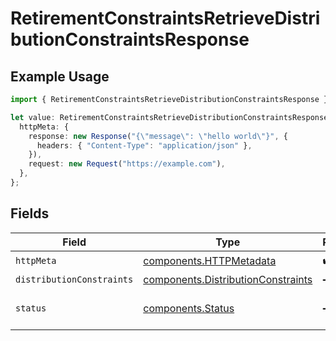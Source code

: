 # RetirementConstraintsRetrieveDistributionConstraintsResponse

## Example Usage

```typescript
import { RetirementConstraintsRetrieveDistributionConstraintsResponse } from "@apexfintechsolutions/ascend-sdk/models/operations";

let value: RetirementConstraintsRetrieveDistributionConstraintsResponse = {
  httpMeta: {
    response: new Response("{\"message\": \"hello world\"}", {
      headers: { "Content-Type": "application/json" },
    }),
    request: new Request("https://example.com"),
  },
};
```

## Fields

| Field                                                                                    | Type                                                                                     | Required                                                                                 | Description                                                                              |
| ---------------------------------------------------------------------------------------- | ---------------------------------------------------------------------------------------- | ---------------------------------------------------------------------------------------- | ---------------------------------------------------------------------------------------- |
| `httpMeta`                                                                               | [components.HTTPMetadata](../../models/components/httpmetadata.md)                       | :heavy_check_mark:                                                                       | N/A                                                                                      |
| `distributionConstraints`                                                                | [components.DistributionConstraints](../../models/components/distributionconstraints.md) | :heavy_minus_sign:                                                                       | OK                                                                                       |
| `status`                                                                                 | [components.Status](../../models/components/status.md)                                   | :heavy_minus_sign:                                                                       | INVALID_ARGUMENT: The request has an invalid argument.                                   |
